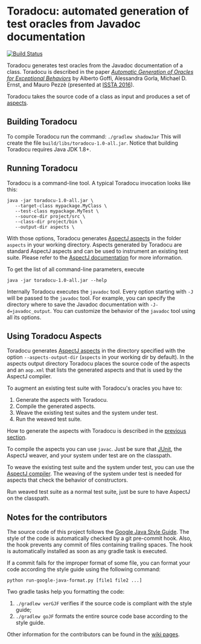 # Toradocu: automated generation of test oracles from Javadoc documentation

[![Build Status](https://travis-ci.org/albertogoffi/toradocu.svg?branch=master)](https://travis-ci.org/albertogoffi/toradocu)

Toradocu generates test oracles from the Javadoc documentation of a
class. Toradocu is described in the paper
[*Automatic Generation of Oracles for Exceptional Behaviors*](http://star.inf.usi.ch/star/papers/16-issta-toradocu.pdf)
by Alberto Goffi, Alessandra Gorla, Michael D. Ernst, and Mauro Pezzè (presented
at [ISSTA 2016](https://issta2016.cispa.saarland)).

Toradocu takes the source code of a class as input and produces a set of
[aspects](https://eclipse.org/aspectj/).


## Building Toradocu
To compile Toradocu run the command: `./gradlew shadowJar`
This will create the file `build/libs/toradocu-1.0-all.jar`.
Notice that building Toradocu requires Java JDK 1.8+.


## Running Toradocu
Toradocu is a command-line tool.
A typical Toradocu invocation looks like this:

    java -jar toradocu-1.0-all.jar \
       --target-class mypackage.MyClass \
	   --test-class mypackage.MyTest \
	   --source-dir project/src \
	   --class-dir project/bin \
       --output-dir aspects \

With those options, Toradocu generates
[AspectJ aspects](https://eclipse.org/aspectj/) in the folder `aspects` in your
working directory. Aspects generated by Toradocu are standard AspectJ aspects
and can be used to instrument an existing test suite. Please refer to the
[AspectJ documentation](https://eclipse.org/aspectj/doc/released/devguide/ajc-ref.html)
for more information.

To get the list of all command-line parameters, execute

    java -jar toradocu-1.0-all.jar --help

Internally Toradocu executes the `javadoc` tool. Every option starting with `-J`
will be passed to the `javadoc` tool. For example, you can specify the directory
where to save the Javadoc documentation with `-J-d=javadoc_output`. You can
customize the behavior of the `javadoc` tool using all its options.


## Using Toradocu Aspects
Toradocu generates [AspectJ aspects](https://eclipse.org/aspectj/) in the
directory specified with the option `--aspects-output-dir` (`aspects` in your
working dir by default). In the aspects output directory Toradocu places the
source code of the aspects and an `aop.xml` that lists the generated aspects and
that is used by the AspectJ compiler.

To augment an existing test suite with Toradocu's oracles you have to:

1. Generate the aspects with Toradocu.
2. Compile the generated aspects.
3. Weave the existing test suites and the system under test.
4. Run the weaved test suite.

How to generate the aspects with Toradocu is described in the
[previous section](#running-toradocu).

To compile the aspects you can use `javac`. Just be sure that
[JUnit](http://junit.org/junit4/), the AspectJ weaver, and your system under
test are on the classpath.

To weave the existing test suite and the system under test, you can use the
[AspectJ compiler](https://eclipse.org/aspectj/doc/next/devguide/ajc-ref.html).
The weaving of the system under test is needed for aspects that check the
behavior of constructors.

Run weaved test suite as a normal test suite, just be sure to have AspectJ on
the classpath.


## Notes for the contributors
The source code of this project follows the
[Google Java Style Guide](https://google.github.io/styleguide/javaguide.html). The
style of the code is automatically checked by a git pre-commit hook. Also, the
hook prevents any commit of files containing trailing spaces. The hook is
automatically installed as soon as any gradle task is executed.

If a commit fails for the improper format of some file, you can format your code
according the style guide using the following command:

	python run-google-java-format.py [file1 file2 ...]

Two gradle tasks help you formatting the code:

1. `./gradlew verGJF` verifies if the source code is compliant with the style guide;
2. `./gradlew goJF` formats the entire source code base according to the style guide.

Other information for the contributors can be found in the
[wiki pages](https://github.com/albertogoffi/toradocu/wiki).
